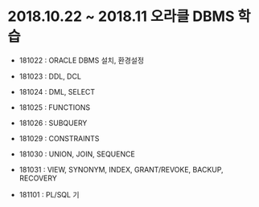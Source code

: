 # 2018.10.22 ~ 2018.11    오라클 DBMS 학습

- 181022 : ORACLE DBMS 설치, 환경설정

- 181023 : DDL, DCL

- 181024 : DML, SELECT

- 181025 : FUNCTIONS

- 181026 : SUBQUERY

- 181029 : CONSTRAINTS

- 181030 : UNION, JOIN, SEQUENCE

- 181031 : VIEW, SYNONYM, INDEX, GRANT/REVOKE, BACKUP, RECOVERY

- 181101 : PL/SQL 기
